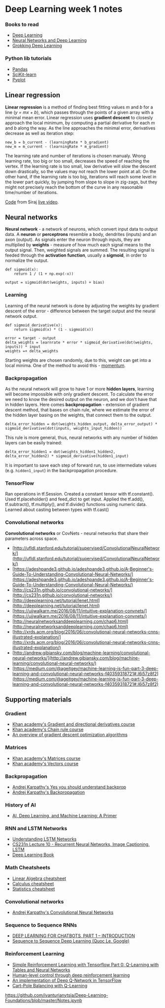 # Deep Learning week 1 notes

### Books to read

- [Deep Learning](http://www.deeplearningbook.org/)
- [Neural Networks and Deep Learning](http://neuralnetworksanddeeplearning.com/)
- [Grokking Deep Learning](https://www.manning.com/books/grokking-deep-learning)

### Python lib tutorials

- [Pandas](http://pandas.pydata.org/pandas-docs/stable/10min.html#min)
- [SciKit-learn](http://scikit-learn.org/stable/tutorial/basic/tutorial.html)
- [Pyplot](http://matplotlib.org/users/pyplot_tutorial.html)

## Linear regression

**Linear regression** is a method of finding best fitting values *m* and *b* for a line (*y = mx + b*), which passes through the points of a given array with a minimal mean error. Linear regression uses **gradient descent** to closesly approach the local minimum, by computing a partial derivative for each *m* and *b* along the way. As the line approaches the minimal error, derivatives decrease as well as iteration step:

```
new_b = b_current - (learningRate * b_gradient)
new_m = m_current - (learningRate * m_gradient)
```

The learning rate and number of iterations is chosen manualy. Wrong learning rate, too big or too small, decreases the speed of reaching the vertex. If the learning rate is too small, low derivative will slow the descent down drastically, so the values may not reach the lower point at all. On the other hand, if the learning rate is too big, iterations will reach some level in the lower part quickly, by jumping from slope to slope in zig-zags, but they might not precisely reach the bottom of the curve in any reasonable time/number of iterations.

[Code](https://github.com/llSourcell/linear_regression_live) from Siraj [live video](https://www.youtube.com/watch?v=uwwWVAgJBcM).

## Neural networks

**Neural network** - a network of neurons, which convert input data to output data. A **neuron** or **perceptrons** resemble a body, dendrites (inputs) and an axon (output). As signals enter the neuron through inputs, they are multiplied by **weights** - measure of how much each signal means to the output signal. Then, weighted signals are summed. The resulting signal is feeded through the **activation function**, usually a **sigmoid**, in order to normalize the output.

```
def sigmoid(x):
    return 1 / (1 + np.exp(-x))

output = sigmoid(dot(weights, inputs) + bias)
```

### Learning

Learning of the neural network is done by adjusting the weights by gradient descent of the error - difference between the target output and the neural network output.

```
def sigmoid_derivative(x):
    return sigmoid(x) * (1 - sigmoid(x))

error = target - output
delta_weights = learnrate * error * sigmoid_derivative(dot(weights, inputs)) * input
weights =+ delta_weights
```

Starting weights are chosen randomly, due to this, weight can get into a local minima. One of the method to avoid this - [momentum](http://sebastianruder.com/optimizing-gradient-descent/index.html#momentum).

### Backpropagation

As the neural network will grow to have 1 or more **hidden layers**, learning will become impossible with only gradient descent. To calculate the error we need to know the desired output on the neuron, and we don't have that in hidden layers. Here comes **backpropagation** - extension of gradient descent method, that bases on chain rule, where we estimate the error of the hidden layer basing on the weights, that connect them to the output.

```
delta_error_hidden = dot(weights_hidden_output, delta_error_output) * sigmoid_derivative(dot(inputs, weights_input_hidden))
```

This rule is more general, thus, neural networks with any number of hidden layers can be easily trained:

```
delta_error_hidden1 = dot(weights_hidden1_hidden2, delta_error_hidden2) * sigmoid_derivative(hidden1_input)
```

It is important to save each step of forward run, to use intermediate values (e.g. `hidden1_input`) in the backpropagation procedure.

### TensorFlow

Ran operations in tf.Session. Created a constant tensor with tf.constant(). Used tf.placeholder() and feed_dict to get input. Applied the tf.add(), tf.subtract(), tf.multiply(), and tf.divide() functions using numeric data. Learned about casting between types with tf.cast()

### Convolutional networks

**Convolutional networks** or CovNets - neural networks that share their parameters across space.

- [http://ufldl.stanford.edu/tutorial/supervised/ConvolutionalNeuralNetwork/](http://ufldl.stanford.edu/tutorial/supervised/ConvolutionalNeuralNetwork/)
- [https://adeshpande3.github.io/adeshpande3.github.io/A-Beginner's-Guide-To-Understanding-Convolutional-Neural-Networks/](https://adeshpande3.github.io/adeshpande3.github.io/A-Beginner's-Guide-To-Understanding-Convolutional-Neural-Networks/)
- [http://cs231n.github.io/convolutional-networks/](http://cs231n.github.io/convolutional-networks/)
- [http://deeplearning.net/tutorial/lenet.html](http://deeplearning.net/tutorial/lenet.html)
- [https://ujjwalkarn.me/2016/08/11/intuitive-explanation-convnets/](https://ujjwalkarn.me/2016/08/11/intuitive-explanation-convnets/)
- [http://neuralnetworksanddeeplearning.com/chap6.html](http://neuralnetworksanddeeplearning.com/chap6.html)
- [http://xrds.acm.org/blog/2016/06/convolutional-neural-networks-cnns-illustrated-explanation/](http://xrds.acm.org/blog/2016/06/convolutional-neural-networks-cnns-illustrated-explanation/)
- [http://andrew.gibiansky.com/blog/machine-learning/convolutional-neural-networks/](http://andrew.gibiansky.com/blog/machine-learning/convolutional-neural-networks/)
- [https://medium.com/@ageitgey/machine-learning-is-fun-part-3-deep-learning-and-convolutional-neural-networks-f40359318721#.l6i57z8f2](https://medium.com/@ageitgey/machine-learning-is-fun-part-3-deep-learning-and-convolutional-neural-networks-f40359318721#.l6i57z8f2)

## Supporting materials

### Gradient

- [Khan academy's Gradient and directional derivatives course](https://www.khanacademy.org/math/multivariable-calculus/multivariable-derivatives/gradient-and-directional-derivatives/v/gradient)
- [Khan academy's Chain rule course](https://www.khanacademy.org/math/multivariable-calculus/multivariable-derivatives/gradient-and-directional-derivatives/v/gradient)
- [An overview of gradient descent optimization algorithms](http://sebastianruder.com/optimizing-gradient-descent/index.html#momentum)

### Matrices

- [Khan academy's Matrices course](https://www.khanacademy.org/math/precalculus/precalc-matrices)
- [Khan academy's Vectors course](https://www.khanacademy.org/math/linear-algebra/vectors-and-spaces/vectors/v/vector-introduction-linear-algebra)

### Backpropagation

- [Andrej Karpathy's Yes you should understand backprop](https://medium.com/@karpathy/yes-you-should-understand-backprop-e2f06eab496b#.hzcjgsrsr)
- [Andrej Karpathy's Backpropagation](https://www.youtube.com/watch?v=59Hbtz7XgjM)

### History of AI

- [AI, Deep Learning, and Machine Learning: A Primer](https://vimeo.com/170189199)

### RNN and LSTM Networks

- [Understanding LSTM Networks](http://colah.github.io/posts/2015-08-Understanding-LSTMs/)
- [CS231n Lecture 10 - Recurrent Neural Networks, Image Captioning, LSTM](https://www.youtube.com/watch?v=iX5V1WpxxkY)
- [Deep Learning Book](http://www.deeplearningbook.org/contents/rnn.html)

### Math Cheatsheets

- [Linear Algebra cheatsheet](http://www.souravsengupta.com/cds2016/lectures/Savov_Notes.pdf)
- [Calculus cheatsheet](http://tutorial.math.lamar.edu/pdf/Calculus_Cheat_Sheet_All.pdf)
- [Statistics cheatsheet](http://web.mit.edu/~csvoss/Public/usabo/stats_handout.pdf)

### Convolutional networks

- [Andrej Karpathy's Convolutional Neural Networks](http://cs231n.github.io/)

### Sequence to Sequence RNNs

- [DEEP LEARNING FOR CHATBOTS, PART 1 – INTRODUCTION](http://www.wildml.com/2016/04/deep-learning-for-chatbots-part-1-introduction/)
- [Sequence to Sequence Deep Learning (Quoc Le, Google)](https://www.youtube.com/watch?v=G5RY_SUJih4)

### Reinforcement Learning

- [Simple Reinforcement Learning with Tensorflow Part 0: Q-Learning with Tables and Neural Networks](https://medium.com/emergent-future/simple-reinforcement-learning-with-tensorflow-part-0-q-learning-with-tables-and-neural-networks-d195264329d0)
- [Human-level control through deep reinforcement learning](http://www.davidqiu.com:8888/research/nature14236.pdf)
- [An implementation of Deep Q-Network in TensorFlow](https://github.com/devsisters/DQN-tensorflow)
- [Cart-Pole Balancing with Q-Learning](https://medium.com/@tuzzer/cart-pole-balancing-with-q-learning-b54c6068d947)



https://github.com/ivanturianytsia/Deep-Learning-Foundations/blob/master/Notes.ipynb